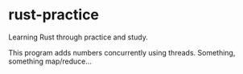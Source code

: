 # rust-practice
Learning Rust through practice and study.

This program adds numbers concurrently using threads. Something, something map/reduce...
